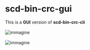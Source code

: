 # scd-bin-crc-gui

This is a <b>GUI</b> version of <b>scd-bin-crc-cli</b>
<br/>
<br/>
![immagine](https://user-images.githubusercontent.com/40204830/117136930-4f831100-ada9-11eb-9f4c-e16414ce86b5.png)
<br/>
<br/>
![immagine](https://user-images.githubusercontent.com/40204830/117137106-88bb8100-ada9-11eb-94a4-7853fadb2bdd.png)
